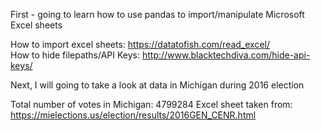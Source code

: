 First - going to learn how to use pandas to import/manipulate Microsoft Excel sheets

How to import excel sheets: https://datatofish.com/read_excel/  
How to hide filepaths/API Keys: http://www.blacktechdiva.com/hide-api-keys/
	
Next, I will going to take a look at data in Michigan during 2016 election

Total number of votes in Michigan: 4799284
Excel sheet taken from: https://mielections.us/election/results/2016GEN_CENR.html
 

